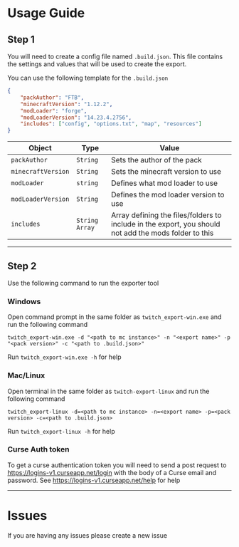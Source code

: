 # Usage Guide

## Step 1
You will need to create a config file named `.build.json`.
This file contains the settings and values that will be used to create the export.

You can use the following template for the `.build.json`

```json
{
    "packAuthor": "FTB",
    "minecraftVersion": "1.12.2",
    "modLoader": "forge",
    "modLoaderVersion": "14.23.4.2756",
    "includes": ["config", "options.txt", "map", "resources"]
}
```

| Object | Type | Value |
| ------ | ---- | ----- |
| `packAuthor` | `String` | Sets the author of the pack |
| `minecraftVersion` | `String` | Sets the minecraft version to use |
| `modLoader` | `string` | Defines what mod loader to use
| `modLoaderVersion` | `String` | Defines the mod loader version to use |
| `includes` | `String Array` | Array defining the files/folders to include in the export, you should not add the mods folder to this |

---
## Step 2
Use the following command to run the exporter tool

### Windows
Open command prompt in the same folder as `twitch_export-win.exe` and run the following command

`twitch_export-win.exe -d "<path to mc instance>" -n "<export name>" -p "<pack version>" -c "<path to .build.json>"`

Run `twitch_export-win.exe -h` for help

### Mac/Linux
Open terminal in the same folder as `twitch-export-linux` and run the following command

`twitch_export-linux -d=<path to mc instance> -n=<export name> -p=<pack version> -c=<path to .build.json>`

Run `twitch_export-linux -h` for help

### Curse Auth token
To get a curse authentication token you will need to send a post request to https://logins-v1.curseapp.net/login with the body of a Curse email and password. See https://logins-v1.curseapp.net/help for help


---
# Issues

If you are having any issues please create a new issue
